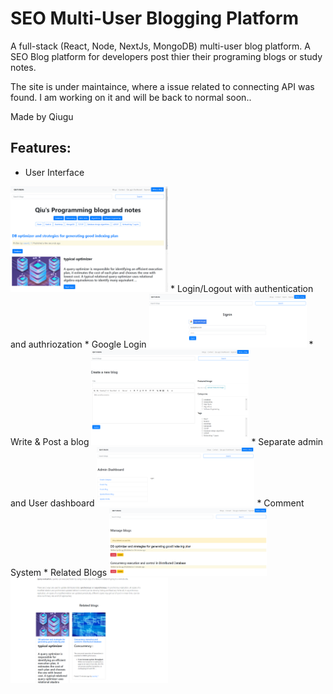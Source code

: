 # SEO Multi-User Blogging Platform
A full-stack (React, Node, NextJs, MongoDB) multi-user blog platform. A SEO Blog platform for developers post thier their programing blogs or study notes.

The site is under maintaince, where a issue related to connecting API was found. I am working on it and will be back to normal soon..

Made by Qiugu


## Features:
* User Interface
<img src="https://github.com/Qiugu-He/Blog/blob/master/blog.png" alt="alt text" width="50%" height="50%">
* Login/Logout with authentication and authriozation
* Google Login
<img src="https://github.com/Qiugu-He/Blog/blob/master/blog3.png" alt="alt text" width="50%" height="50%">
* Write & Post a blog
<img src="https://github.com/Qiugu-He/Blog/blob/master/blog2.png" alt="alt text" width="50%" height="50%">
* Separate admin and User dashboard
<img src="https://github.com/Qiugu-He/Blog/blob/master/blog4.png" alt="alt text" width="50%" height="50%">
* Comment System
* Related Blogs




<img src="https://github.com/Qiugu-He/Blog/blob/master/blog5.png" alt="alt text" width="50%" height="50%">
<img src="https://github.com/Qiugu-He/Blog/blob/master/blog6.png" alt="alt text" width="50%" height="50%">

